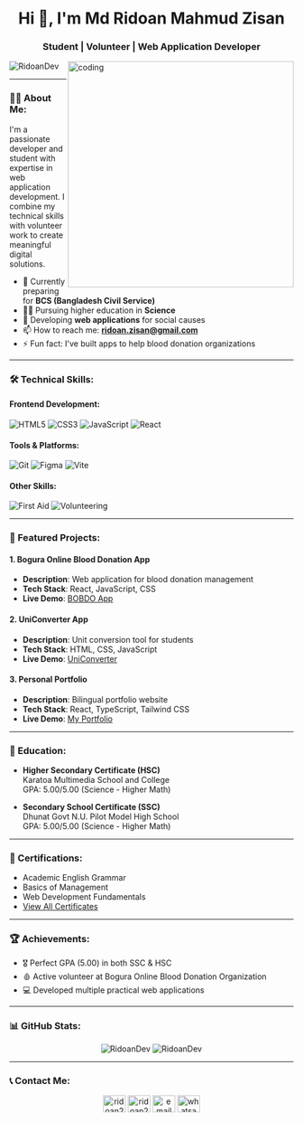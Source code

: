 <h1 align="center">Hi 👋, I'm Md Ridoan Mahmud Zisan</h1>
<h3 align="center">Student | Volunteer | Web Application Developer</h3>

<img align="right" alt="coding" width="400" src="https://github.com/RidoanDev.png">

<p align="left"> <img src="https://komarev.com/ghpvc/?username=RidoanDev&label=Profile%20views&color=0e75b6&style=flat" alt="RidoanDev" /> </p>

---

### 👨‍💻 About Me:
I'm a passionate developer and student with expertise in web application development. I combine my technical skills with volunteer work to create meaningful digital solutions.

- 🌱 Currently preparing for **BCS (Bangladesh Civil Service)**
- 👨‍🎓 Pursuing higher education in **Science**
- 💼 Developing **web applications** for social causes
- 📫 How to reach me: **ridoan.zisan@gmail.com**
- ⚡ Fun fact: I've built apps to help blood donation organizations

---

### 🛠️ Technical Skills:
#### Frontend Development:
![HTML5](https://img.shields.io/badge/HTML5-E34F26?style=for-the-badge&logo=html5&logoColor=white)
![CSS3](https://img.shields.io/badge/CSS3-1572B6?style=for-the-badge&logo=css3&logoColor=white)
![JavaScript](https://img.shields.io/badge/JavaScript-F7DF1E?style=for-the-badge&logo=javascript&logoColor=black)
![React](https://img.shields.io/badge/React-20232A?style=for-the-badge&logo=react&logoColor=61DAFB)

#### Tools & Platforms:
![Git](https://img.shields.io/badge/Git-F05032?style=for-the-badge&logo=git&logoColor=white)
![Figma](https://img.shields.io/badge/Figma-F24E1E?style=for-the-badge&logo=figma&logoColor=white)
![Vite](https://img.shields.io/badge/Vite-B73BFE?style=for-the-badge&logo=vite&logoColor=FFD62E)

#### Other Skills:
![First Aid](https://img.shields.io/badge/First_Aid-ED1C24?style=for-the-badge&logo=medical-bag&logoColor=white)
![Volunteering](https://img.shields.io/badge/Volunteering-FFC107?style=for-the-badge&logo=heart&logoColor=white)

---

### 🌟 Featured Projects:
#### 1. **Bogura Online Blood Donation App**
- **Description**: Web application for blood donation management
- **Tech Stack**: React, JavaScript, CSS
- **Live Demo**: [BOBDO App](https://bobdo.netlify.app)

#### 2. **UniConverter App**
- **Description**: Unit conversion tool for students
- **Tech Stack**: HTML, CSS, JavaScript
- **Live Demo**: [UniConverter](https://uniconverter.netlify.app)

#### 3. **Personal Portfolio**
- **Description**: Bilingual portfolio website
- **Tech Stack**: React, TypeScript, Tailwind CSS
- **Live Demo**: [My Portfolio](https://ridoanmahmud.netlify.app)

---

### 📜 Education:
- **Higher Secondary Certificate (HSC)**  
  Karatoa Multimedia School and College  
  GPA: 5.00/5.00 (Science - Higher Math)

- **Secondary School Certificate (SSC)**  
  Dhunat Govt N.U. Pilot Model High School  
  GPA: 5.00/5.00 (Science - Higher Math)

---

### 📄 Certifications:
- Academic English Grammar
- Basics of Management
- Web Development Fundamentals
- [View All Certificates](https://ridoanmahmud.netlify.app/#documents)

---

### 🏆 Achievements:
- 🎖️ Perfect GPA (5.00) in both SSC & HSC
- 🩸 Active volunteer at Bogura Online Blood Donation Organization
- 💻 Developed multiple practical web applications

---

### 📊 GitHub Stats:
<p align="center">
  <img src="https://github-readme-stats.vercel.app/api?username=RidoanDev&show_icons=true&theme=dark" alt="RidoanDev" />
  <img src="https://github-readme-stats.vercel.app/api/top-langs?username=RidoanDev&show_icons=true&theme=dark&layout=compact" alt="RidoanDev" />
</p>

---

### 📞 Contact Me:
<p align="center">
<a href="https://linkedin.com/in/ridoan2007" target="blank"><img align="center" src="https://raw.githubusercontent.com/rahuldkjain/github-profile-readme-generator/master/src/images/icons/Social/linked-in-alt.svg" alt="ridoan2007" height="30" width="40" /></a>
<a href="https://fb.com/ridoan2007" target="blank"><img align="center" src="https://raw.githubusercontent.com/rahuldkjain/github-profile-readme-generator/master/src/images/icons/Social/facebook.svg" alt="ridoan2007" height="30" width="40" /></a>
<a href="mailto:ridoan.zisan@gmail.com" target="blank"><img align="center" src="https://img.icons8.com/color/48/000000/gmail.png" alt="email" height="30" width="40" /></a>
<a href="https://wa.me/8801712525910" target="blank"><img align="center" src="https://img.icons8.com/color/48/000000/whatsapp.png" alt="whatsapp" height="30" width="40" /></a>
</p>
